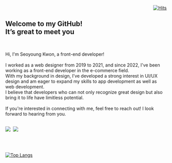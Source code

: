   <div align=end>
	
[![Hits](https://hits.seeyoufarm.com/api/count/incr/badge.svg?url=https%3A%2F%2Fgithub.com%2Fkwons0&count_bg=%23A2A2A2&title_bg=%23333333&icon=github.svg&icon_color=%23DFDFDF&title=hits&edge_flat=true)](https://github.com/kwons0)
	
  </div>
<h2> Welcome to my GitHub! <br/>
It’s great to meet you
</h2>
<br/>

Hi, I'm Seoyoung Kwon, a front-end developer!<br/>
<br/>
I worked as a web designer from 2019 to 2021, and since 2022, I've been working as a front-end developer in the e-commerce field. <br/>
With my background in design, I’ve developed a strong interest in UI/UX design and am eager to expand my skills to app development as well as web development.<br/>
I believe that developers who can not only recognize great design but also bring it to life have limitless potential.<br/>
<br/>
If you're interested in connecting with me, feel free to reach out! I look forward to hearing from you.
<br/><br/>

<div>
<a href="mailto:kwons0128@gmail.com" target="_blank"><img src="http://img.shields.io/badge/-kwons0128@gmail.com-EA4335?style=flat-square&logo=Gmail&logoColor=white"/></a>&nbsp;
<a href="https://www.instagram.com/kwons0/" target="_blank"><img src="http://img.shields.io/badge/-Kwons0-E4405F?style=flat-square&logo=Instagram&logoColor=white"/></a><br/>
</div>

<br/><br/>

<div>
	
[![Top Langs](https://github-readme-stats.vercel.app/api/top-langs/?username=kwons0&layout=compact&theme=nord&bg_color=f5f5f5&hide_title=true&text_color=111111&hide_border=true&langs_count=8)](https://github.com/anuraghazra/github-readme-stats)
	
</div>
  
